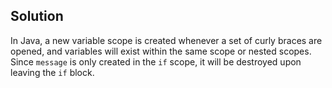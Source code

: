 ## Solution

In Java, a new variable scope is created whenever a set of curly
  braces are opened, and variables will exist within the same scope or nested scopes.
  Since `message` is only created in the `if` scope, it will be destroyed upon leaving
  the `if` block.